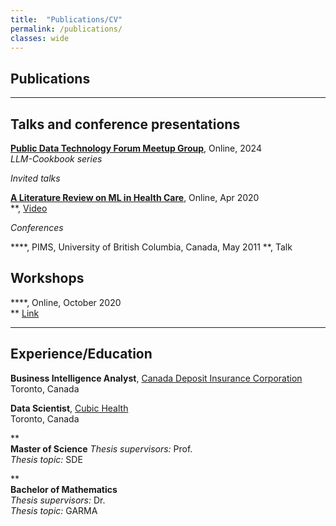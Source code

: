 ```yaml
---
title:  "Publications/CV"
permalink: /publications/
classes: wide
---
```


## Publications


---

## Talks and conference presentations



[**Public Data Technology Forum Meetup Group**]([https://portal.enes.org/community/announcements/events/joint-is-enes3-esiwace2-virtual-workshop-on-new-opportunities-for-ml-and-ai-in-weather-and-climate-modelling](https://www.youtube.com/channel/UCi6e2FiTbDrRdh90sPdCMXQ)), Online, 2024    
*LLM-Cookbook series*



*Invited talks*

[**A Literature Review on ML in Health Care**](https://www.youtube.com/watch?v=WsyHC9cA0jA), Online, Apr 2020    
**, [Video](https://www.youtube.com/watch?v=WsyHC9cA0jA)



  

*Conferences*




****, PIMS, University of British Columbia, Canada, May 2011
**, Talk

## Workshops

****, Online, October 2020    
** [Link]()

---

## Experience/Education

**Business Intelligence Analyst**, [Canada Deposit Insurance Corporation](https://www.cdic.ca)    
Toronto, Canada

**Data Scientist**, [Cubic Health]()    
Toronto, Canada

**  
**Master of Science** 
*Thesis supervisors:* Prof.  
*Thesis topic:* SDE

**  
**Bachelor of Mathematics**  
*Thesis supervisors:* Dr.   
*Thesis topic:* GARMA

